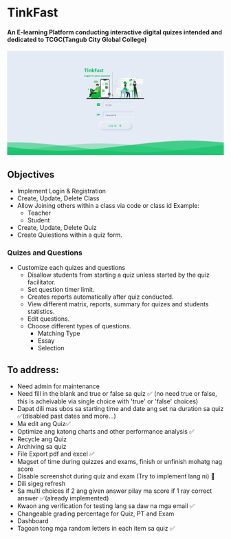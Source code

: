 # TinkFast

#### An E-learning Platform conducting interactive digital quizes intended and dedicated to TCGC(Tangub City Global College)

![alt text](./src/assets/Screenshot.png "Screenshot")

## Objectives

- Implement Login & Registration
- Create, Update, Delete Class
- Allow Joining others within a class via code or class id
  Example:
  - Teacher
  - Student
- Create, Update, Delete Quiz
- Create Quiestions within a quiz form.

### Quizes and Questions

- Customize each quizes and questions
  - Disallow students from starting a quiz unless started by the quiz facilitator.
  - Set question timer limit.
  - Creates reports automatically after quiz conducted.
  - View different matrix, reports, summary for quizes and students statistics.
  - Edit questions.
  - Choose different types of questions.
    - Matching Type
    - Essay
    - Selection

## To address:

- Need admin for maintenance
- Need fill in the blank and true or false sa quiz ✅ (no need true or false, this is acheivable via single choice with 'true' or 'false' choices)
- Dapat dili mas ubos sa starting time and date ang set na duration sa quiz ✅(disabled past dates and more...)
- Ma edit ang Quiz✅
- Optimize ang katong charts and other performance analysis ✅
- Recycle ang Quiz
- Archiving sa quiz
- File Export pdf and excel ✅
- Magset of time during quizzes and exams, finish or unfinish mohatg nag score
- Disable screenshot during quiz and exam (Try to implement lang ni) 🔴
- Dili sigeg refresh
- Sa multi choices if 2 ang given answer pilay ma score if 1 ray correct answer ✅(already implemented)
- Kwaon ang verification for testing lang sa daw na mga email ✅
- Changeable grading percentage for Quiz, PT and Exam
- Dashboard
- Tagoan tong mga random letters in each item sa quiz ✅
